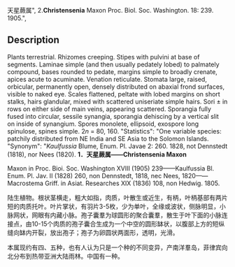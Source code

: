 天星蕨属",
2.**Christensenia** Maxon Proc. Biol. Soc. Washington. 18: 239. 1905.",

## Description
Plants terrestrial. Rhizomes creeping. Stipes with pulvini at base of segments. Laminae simple (and then usually pedately lobed) to palmately compound, bases rounded to pedate, margins simple to broadly crenate, apices acute to acuminate. Venation reticulate. Stomata large, raised, orbicular, permanently open, densely distributed on abaxial frond surfaces, visible to naked eye. Scales flattened, peltate with lobed margins on short stalks, hairs glandular, mixed with scattered uniseriate simple hairs. Sori ± in rows on either side of main veins, appearing scattered. Sporangia fully fused into circular, sessile synangia, sporangia dehiscing by a vertical slit on inside of synangium. Spores monolete, ellipsoid, exospore long spinulose, spines simple. 2*n* = 80, 160.
  "Statistics": "One variable species: patchily distributed from NE India and SE Asia to the Solomon Islands.
  "Synonym": "*Kaulfussia* Blume, Enum. Pl. Javae 2: 260. 1828, not Dennstedt (1818), nor Nees (1820).
**1．天星蕨属——Christensenia Maxon**

Maxon in Proc. Bioi. Soc. Washington XVIII (1905) 239——Kaulfussia Bl. Enum. Pl. Jav. II (1828) 260, non Dennstedt, 1818, nec Nees, 1820——Macrostema Griff. in Asiat. Researches XIX (1836) 108, non Hedwig. 1805.

陆生植物。根状茎横走，粗大如指，肉质，叶散生或近生，有柄，叶柄基部有两片短的肉质托叶。叶片掌状，有羽片3-5枚，少为单叶，全缘或波状，侧脉明显，小脉网状，网眼有内藏小脉。孢子囊羣为球圆形的聚合囊羣，散生于叶下面的小脉连接点，由10-15个肉质的孢子囊合生成为一个中空的圆形缽状，以腹部上方的短纵缝向缽内开裂，放出孢子；孢子为卵圆状两面形，透明，光滑。

本属现约有四、五种，也有人认为只是一个种的不同变异，产南洋羣岛，菲律宾向北分布到热带亚洲大陆雨林。中国有一种。

